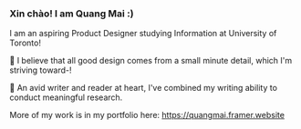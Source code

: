 ### Xin chào! I am Quang Mai :)

I am an aspiring Product Designer studying Information at University of Toronto! 

🌳 I believe that all good design comes from a small minute detail, which I'm striving toward-!

📝 An avid writer and reader at heart, I've combined my writing ability to conduct meaningful research.

More of my work is in my portfolio here: https://quangmai.framer.website
